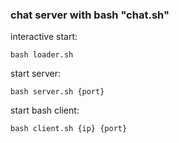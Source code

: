 ### chat server with bash "chat.sh"

interactive start:
```
bash loader.sh
```

start server:
```
bash server.sh {port}
```

start bash client:
```
bash client.sh {ip} {port}
```